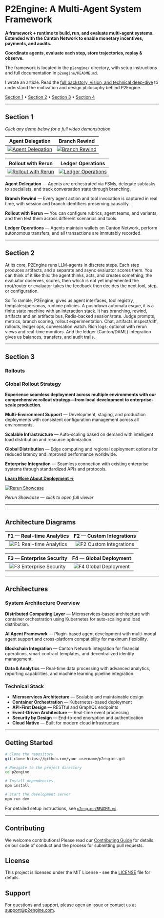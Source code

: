 # P2Engine: A Multi-Agent System Framework

**A framework + runtime to build, run, and evaluate multi-agent systems. Extended with the Canton Network to enable monetary incentives, payments, and audits.**

**Coordinate agents, evaluate each step, store trajectories, replay & observe.**

The framework is located in the `p2engine/` directory, with setup instructions and full documentation in `p2engine/README.md`.

I wrote an article. Read the [full backstory, vision, and technical deep-dive](https://www.adamsioud.com/projects/p2engine.html) to understand the motivation and design philosophy behind P2Engine.

[Section 1](#section-1) • [Section 2](#section-2) • [Section 3](#section-3) • [Section 4](#section-4)

---

## Section 1

_Click any demo below for a full video demonstration_

|                                           **Agent Delegation**                                            |                                           **Branch Rewind**                                            |
| :-------------------------------------------------------------------------------------------------------: | :----------------------------------------------------------------------------------------------------: |
| [![Agent Delegation](demos/thumbs/e1_320x180.gif)](https://www.adamsioud.com/projects/p2engine.html?v=e1) | [![Branch Rewind](demos/thumbs/e2_320x180.gif)](https://www.adamsioud.com/projects/p2engine.html?v=e2) |

|                                           **Rollout with Rerun**                                            |                                           **Ledger Operations**                                            |
| :---------------------------------------------------------------------------------------------------------: | :--------------------------------------------------------------------------------------------------------: |
| [![Rollout with Rerun](demos/thumbs/e3_320x180.gif)](https://www.adamsioud.com/projects/p2engine.html?v=e3) | [![Ledger Operations](demos/thumbs/e4_320x180.gif)](https://www.adamsioud.com/projects/p2engine.html?v=e4) |

**Agent Delegation** — Agents are orchestrated via FSMs, delegate subtasks to specialists, and track conversation state through branching.

**Branch Rewind** — Every agent action and tool invocation is captured in real time, with session and branch identifiers preserving causality.

**Rollout with Rerun** — You can configure rubrics, agent teams, and variants, and then test them across different scenarios and tools.

**Ledger Operations** — Agents maintain wallets on Canton Network, perform autonomous transfers, and all transactions are immutably recorded.

---

## Section 2

At its core, P2Engine runs LLM-agents in discrete steps. Each step produces artifacts, and a separate and async evaluator scores them. You can think of it like this: the agent thinks, acts, and creates something; the evaluator observes, scores, then which is not yet implemented the root/router or evaluator takes the feedback then decides the next tool, step, or configuration.

So To ramble, P2Engine, gives us agent interfaces, tool registry, templates/personas, runtime policies. A pushdown automata esque, it is a finite state machine with an interaction stack. It has branching, rewind, artifacts and an artifacts bus, Redis-backed session/state. Judge prompts, metrics, branch scoring, rollout experimentation. Chat, artifacts inspect/diff, rollouts, ledger ops, conversation watch. Rich logs; optional with rerun views and real-time monitors. And the ledger (Canton/DAML) integration gives us balances, transfers, and audit trails.

---

## Section 3

### Rollouts

### Global Rollout Strategy

**Experience seamless deployment across multiple environments with our comprehensive rollout strategy—from local development to enterprise-scale production.**

**Multi-Environment Support** — Development, staging, and production deployments with consistent configuration management across all environments.

**Scalable Infrastructure** — Auto-scaling based on demand with intelligent load distribution and resource optimization.

**Global Distribution** — Edge computing and regional deployment options for reduced latency and improved performance worldwide.

**Enterprise Integration** — Seamless connection with existing enterprise systems through standardized APIs and protocols.

**[Learn More About Deployment →](#deployment)**

[![Rerun Showcase](demos/rollout_rerun_showcase_4x_short.gif)](https://www.adamsioud.com/projects/p2engine.html?v=hero)

_Rerun Showcase — click to open full viewer_

---

---

## Architecture Diagrams

|                         **F1 — Real-time Analytics**                         |                          **F2 — Custom Integrations**                          |
| :--------------------------------------------------------------------------: | :----------------------------------------------------------------------------: |
| ![F1 Real-time Analytics](p2engine/docs/architecture/execution-sequence.png) | ![F2 Custom Integrations](p2engine/docs/architecture/observability-events.png) |

|                        **F3 — Enterprise Security**                         |                        **F4 — Global Deployment**                        |
| :-------------------------------------------------------------------------: | :----------------------------------------------------------------------: |
| ![F3 Enterprise Security](p2engine/docs/architecture/orchestration-fsm.png) | ![F4 Global Deployment](p2engine/docs/architecture/transaction_flow.png) |

---

## Architectures

### System Architecture Overview

**Distributed Computing Layer** — Microservices-based architecture with container orchestration using Kubernetes for auto-scaling and load distribution.

**AI Agent Framework** — Plugin-based agent development with multi-modal agent support and cross-platform compatibility for maximum flexibility.

**Blockchain Integration** — Canton Network integration for financial operations, smart contract templates, and decentralized identity management.

**Data & Analytics** — Real-time data processing with advanced analytics, reporting capabilities, and machine learning pipeline integration.

### Technical Stack

- **Microservices Architecture** — Scalable and maintainable design
- **Container Orchestration** — Kubernetes-based deployment
- **API-First Design** — RESTful and GraphQL endpoints
- **Event-Driven Architecture** — Real-time event processing
- **Security by Design** — End-to-end encryption and authentication
- **Cloud Native** — Built for modern cloud infrastructure

---

## Getting Started

```bash
# Clone the repository
git clone https://github.com/your-username/p2engine.git

# Navigate to the project directory
cd p2engine

# Install dependencies
npm install

# Start the development server
npm run dev
```

For detailed setup instructions, see [`p2engine/README.md`](p2engine/README.md).

---

## Contributing

We welcome contributions! Please read our [Contributing Guide](CONTRIBUTING.md) for details on our code of conduct and the process for submitting pull requests.

## License

This project is licensed under the MIT License - see the [LICENSE](LICENSE) file for details.

## Support

For questions and support, please open an issue or contact us at [support@p2engine.com](mailto:support@p2engine.com).
